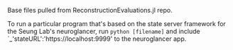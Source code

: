 Base files pulled from ReconstructionEvaluations.jl repo.

To run a particular program that's based on the state server framework for the
Seung Lab's neuroglancer, run `python [filename]` and include
`_'stateURL':'https://localhost:9999' to the neuroglancer app.
